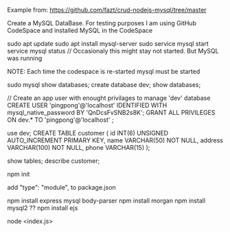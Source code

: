 Example from: https://github.com/fazt/crud-nodejs-mysql/tree/master


Create a MySQL DataBase.
For testing purposes I am using GitHub CodeSpace and installed MySQL in the CodeSpace

sudo apt update
sudo apt install mysql-server
sudo service mysql start
service mysql status                  // Occasionaly this might stay not started. But MySQL was running

   NOTE: Each time the codespace is re-started mysql must be started
         

sudo mysql
show databases;
create database dev;
show databases;

// Create an app user with enought privilages to manage 'dev' database
CREATE USER 'pingpong'@'localhost' IDENTIFIED WITH mysql_native_password BY 'QnDcsFvSNB2s8K';
GRANT ALL PRIVILEGES ON dev.* TO 'pingpong'@'localhost' ;

use dev;
CREATE TABLE customer (
  id INT(6) UNSIGNED AUTO_INCREMENT PRIMARY KEY,
  name VARCHAR(50) NOT NULL,
  address VARCHAR(100) NOT NULL,
  phone VARCHAR(15)
);

show tables;
describe customer;


npm init

add "type": "module",  to package.json 

npm install express mysql body-parser
npm install morgan
npm install mysql2 ??
npm install ejs

node <index.js>
               


